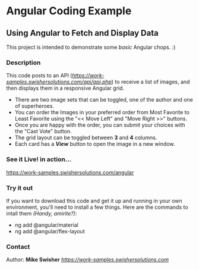# Angular Coding Example

## Using Angular to Fetch and Display Data
This project is intended to demonstrate some *basic* Angular chops.  :)

### Description
This code posts to an API (*https://work-samples.swishersolutions.com/api/api.php*) to receive a list of images, and then displays them in a responsive Angular grid.
- There are two image sets that can be toggled, one of the author and one of superheroes.
- You can order the Images in your preferred order from Most Favorite to Least Favorite using the "<< Move Left" and "Move Right >>" buttons.
- Once you are happy with the order, you can submit your choices with the "Cast Vote" button.
- The grid layout can be toggled between **3** and **4** columns. 
- Each card has a ***View*** button to open the image in a new window. 

### See it Live! in action...
https://work-samples.swishersolutions.com/angular

### Try it out
If you want to download this code and get it up and running in your own environment, you'll need to install a few things. Here are the commands to intall them *(Handy, amirite?)*:
- ng add @angular/material
- ng add @angular/flex-layout

### Contact
Author: **Mike Swisher** *https://work-samples.swishersolutions.com*
